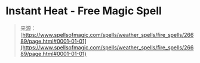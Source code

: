 <!--yml

category: 未分类

date: 2024-06-12 19:15:00

-->

# Instant Heat - Free Magic Spell

> 来源：[https://www.spellsofmagic.com/spells/weather_spells/fire_spells/26689/page.html#0001-01-01](https://www.spellsofmagic.com/spells/weather_spells/fire_spells/26689/page.html#0001-01-01)
